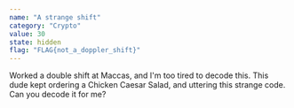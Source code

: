 ```yaml
---
name: "A strange shift"
category: "Crypto"
value: 30
state: hidden
flag: "FLAG{not_a_doppler_shift}"
---
```


Worked a double shift at Maccas, and I'm too tired to decode this. This dude kept ordering a Chicken Caesar Salad, and uttering this strange code. Can you decode it for me?
